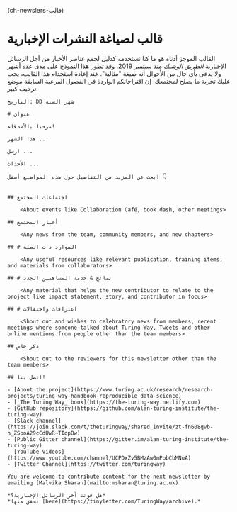 (ch-newslers-قالب)
# قالب لصياغة النشرات الإخبارية

القالب الموجز أدناه هو ما كنا نستخدمه كدليل لجمع عناصر الأخبار من أجل الرسائل الإخبارية _الطريق الوشيك_ منذ سبتمبر 2019. وقد تطور هذا النموذج على مدى عدة أشهر ولا يدعي بأي حال من الأحوال أنه صيغة "مثالية". عند إعادة استخدام هذا القالب، يجب عليك تجربة ما يصلح لمجتمعك. إن اقتراحاتكم الواردة في الفصول الفرعية السابقة موضع ترحيب كبير.

```
التاريخ: DD شهر السنة

# عنوان

مرحبا بالأصدقاء!

هذا الشهر ...

ارسل ...

الأحداث ...

ابحث عن المزيد من التفاصيل حول هذه المواضيع أسفل 👇


## اجتماعات المجتمع

    <About events like Collaboration Café, book dash, other meetings>

## أخبار المجتمع

    <Any news from the team, community members, and new chapters>

## # الموارد ذات الصلة

    <Any useful resources like relevant publication, training items, and materials from collaborators>

## # نصائح & خدمة المساهمين الجدد

    <Any material that helps the new contributor to relate to the project like impact statement, story, and contributor in focus>

## # اعترافات واحتفالات

    <Shout out and wishes to celebratory news from members, recent meetings where someone talked about Turing Way, Tweets and other online mentions from people other than the team members>

## ذكر خاص

    <Shout out to the reviewers for this newsletter other than the team members>

## اتصل بنا!

- [About the project](https://www.turing.ac.uk/research/research-projects/turing-way-handbook-reproducible-data-science)
- [_The Turing Way_ book](https://the-turing-way.netlify.com)
- [GitHub repository](https://github.com/alan-turing-institute/the-turing-way)
- [Slack channel](https://join.slack.com/t/theturingway/shared_invite/zt-fn608gvb-h_ZSpoA29cCdUwR~TIqpBw)
- [Public Gitter channel](https://gitter.im/alan-turing-institute/the-turing-way)
- [YouTube Videos](https://www.youtube.com/channel/UCPDxZv5BMzAw0mPobCbMNuA)
- [Twitter Channel](https://twitter.com/turingway)

You are welcome to contribute content for the next newsletter by
emailing [Malvika Sharan](mailto:msharan@turing.ac.uk).

*هل فوتت آخر الرسائل الإخبارية؟*
*تحقق منها [here](https://tinyletter.com/TuringWay/archive).*
```
